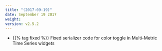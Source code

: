 ```yaml
---
title: "(2017-09-19)"
date: September 19 2017
weight:
version: v2.5.2
---
```

- {{% tag fixed %}} Fixed serializer code for color toggle in Multi-Metric Time Series  widgets
